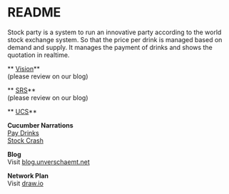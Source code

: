 # README #
Stock party is a system to run an innovative party according to the world stock exchange system. So that the price per drink is managed based on demand and supply. It manages the payment of drinks and shows the quotation in realtime.    
    
** [Vision](https://bitbucket.org/stockings/projectmanagement/src/master/vision.md)**   
(please review on our blog)    
    
** [SRS](https://bitbucket.org/stockings/projectmanagement/src/master/srs.md)**   
(please review on our blog)

** [UCS](https://bitbucket.org/stockings/projectmanagement/src/master/srs.md#markdown-header-31-functionality)**    

**Cucumber Narrations**    
[Pay Drinks](https://bitbucket.org/stockings/projectmanagement/src/master/useCases/payDrinks.md#markdown-header-21-basic-flow)    
[Stock Crash](https://bitbucket.org/stockings/projectmanagement/src/master/useCases/stockcrash.md#markdown-header-21-basic-flow)    

     

**Blog**    
Visit [blog.unverschaemt.net](http://blog.unverschaemt.net)

**Network Plan**    
Visit [draw.io](https://drive.google.com/file/d/0B7nNErk0bX8_MlBIQ3BqTVRIeTg/view?usp=sharing)